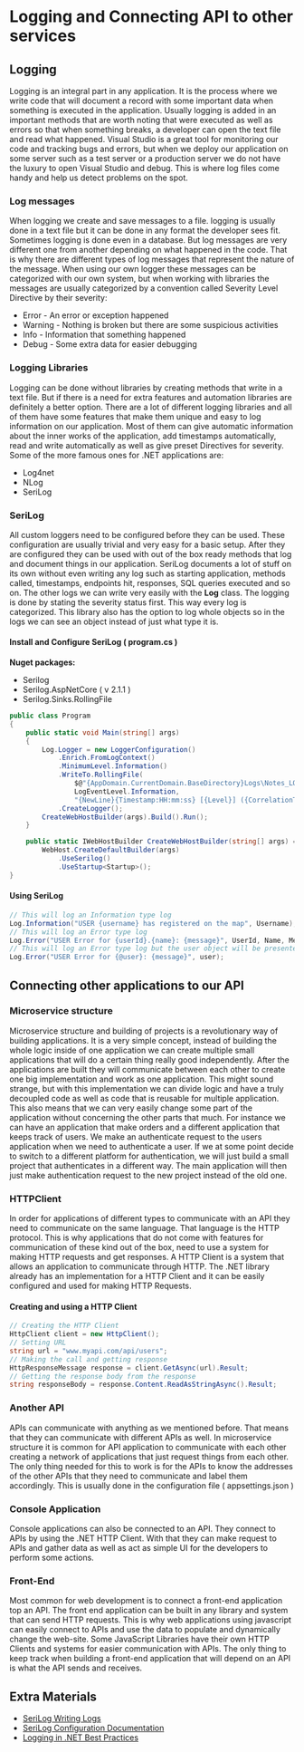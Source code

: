 # Logging and Connecting API to other services
## Logging
Logging is an integral part in any application. It is the process where we write code that will document a record with some important data when something is executed in the application. Usually logging is added in an important methods that are worth noting that were executed as well as errors so that when something breaks, a developer can open the text file and read what happened. Visual Studio is a great tool for monitoring our code and tracking bugs and errors, but when we deploy our application on some server such as a test server or a production server we do not have the luxury to open Visual Studio and debug. This is where log files come handy and help us detect problems on the spot. 
### Log messages
When logging we create and save messages to a file. logging is usually done in a text file but it can be done in any format the developer sees fit. Sometimes logging is done even in a database. But log messages are very different one from another depending on what happened in the code. That is why there are different types of log messages that represent the nature of the message. When using our own logger these messages can be categorized with our own system, but when working with libraries the messages are usually categorized by a convention called Severity Level Directive by their severity:
* Error - An error or exception happened
* Warning - Nothing is broken but there are some suspicious activities
* Info - Information that something happened
* Debug - Some extra data for easier debugging
### Logging Libraries
Logging can be done without libraries by creating methods that write in a text file. But if there is a need for extra features and automation libraries are definitely a better option. There are a lot of different logging libraries and all of them have some features that make them unique and easy to log information on our application. Most of them can give automatic information about the inner works of the application, add timestamps automatically, read and write automatically as well as give preset Directives for severity. Some of the more famous ones for .NET applications are:
* Log4net
* NLog
* SeriLog
### SeriLog
All custom loggers need to be configured before they can be used. These configuration are usually trivial and very easy for a basic setup. After they are configured they can be used with out of the box ready methods that log and document things in our application. SeriLog documents a lot of stuff on its own without even writing any log such as starting application, methods called, timestamps, endpoints hit, responses, SQL queries executed and so on. The other logs we can write very easily with the **Log** class. The logging is done by stating the severity status first. This way every log is categorized. This library also has the option to log whole objects so in the logs we can see an object instead of just what type it is.
#### Install and Configure SeriLog ( program.cs )
**Nuget packages:**
* Serilog
* Serilog.AspNetCore ( v 2.1.1 )
* Serilog.Sinks.RollingFile
```csharp asp
public class Program
{
    public static void Main(string[] args)
    {
        Log.Logger = new LoggerConfiguration()
            .Enrich.FromLogContext()
            .MinimumLevel.Information()
            .WriteTo.RollingFile(
                $@"{AppDomain.CurrentDomain.BaseDirectory}Logs\Notes_LOG_{DateTime.UtcNow.Date:dd-MM-yyyy}.txt",
                LogEventLevel.Information,
                "{NewLine}{Timestamp:HH:mm:ss} [{Level}] ({CorrelationToken}) {Message}{NewLine}{Exception}")
            .CreateLogger();
        CreateWebHostBuilder(args).Build().Run();
    }

    public static IWebHostBuilder CreateWebHostBuilder(string[] args) =>
        WebHost.CreateDefaultBuilder(args)
            .UseSerilog()
            .UseStartup<Startup>();
}
```
#### Using SeriLog
```csharp asp
// This will log an Information type log
Log.Information("USER {username} has registered on the map", Username);
// This will log an Error type log
Log.Error("USER Error for {userId}.{name}: {message}", UserId, Name, Message);
// This will log an Error type log but the user object will be presented with all data 
Log.Error("USER Error for {@user}: {message}", user);
```
## Connecting other applications to our API
### Microservice structure
Microservice structure and building of projects is a revolutionary way of building applications. It is a very simple concept, instead of building the whole logic inside of one application we can create multiple small applications that will do a certain thing really good independently. After the applications are built they will communicate between each other to create one big implementation and work as one application. This might sound strange, but with this implementation we can divide logic and have a truly decoupled code as well as code that is reusable for multiple application. This also means that we can very easily change some part of the application without concerning the other parts that much. For instance we can have an application that make orders and a different application that keeps track of users. We make an authenticate request to the users application when we need to authenticate a user. If we at some point decide to switch to a different platform for authentication, we will just build a small project that authenticates in a different way. The main application will then just make authentication request to the new project instead of the old one. 
### HTTPClient
In order for applications of different types to communicate with an API they need to communicate on the same language. That language is the HTTP protocol. This is why applications that do not come with features for communication of these kind out of the box, need to use a system for making HTTP requests and get responses. A HTTP Client is a system that allows an application to communicate through HTTP. The .NET library already has an implementation for a HTTP Client and it can be easily configured and used for making HTTP Requests.
#### Creating and using a HTTP Client
```csharp asp
// Creating the HTTP Client
HttpClient client = new HttpClient();
// Setting URL
string url = "www.myapi.com/api/users";
// Making the call and getting response
HttpResponseMessage response = client.GetAsync(url).Result;
// Getting the response body from the response
string responseBody = response.Content.ReadAsStringAsync().Result;
```
### Another API
APIs can communicate with anything as we mentioned before. That means that they can communicate with different APIs as well. In microservice structure it is common for API application to communicate with each other creating a network of applications that just request things from each other. The only thing needed for this to work is for the APIs to know the addresses of the other APIs that they need to communicate and label them accordingly. This is usually done in the configuration file ( appsettings.json )
### Console Application
Console applications can also be connected to an API. They connect to APIs by using the .NET HTTP Client. With that they can make request to APIs and gather data as well as act as simple UI for the developers to perform some actions. 
### Front-End
Most common for web development is to connect a front-end application top an API. The front end application can be built in any library and system that can send HTTP requests. This is why web applications using javascript can easily connect to APIs and use the data to populate and dynamically change the web-site. Some JavaScript Libraries have their own HTTP Clients and systems for easier communication with APIs. The only thing to keep track when building a front-end application that will depend on an API is what the API sends and receives. 

## Extra Materials 
* [SeriLog Writing Logs](https://github.com/serilog/serilog/wiki/Writing-Log-Events)
* [SeriLog Configuration Documentation](https://github.com/serilog/serilog/wiki/Configuration-Basics)
* [Logging in .NET Best Practices](https://michaelscodingspot.com/logging-in-dotnet/)
